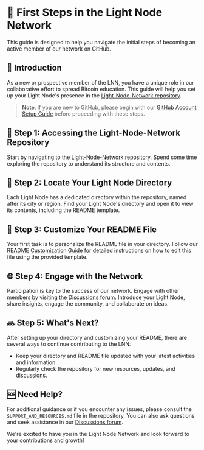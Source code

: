 # 🚀 First Steps in the Light Node Network

This guide is designed to help you navigate the initial steps of becoming an active member of our network on GitHub.

## 📌 Introduction

As a new or prospective member of the LNN, you have a unique role in our collaborative effort to spread Bitcoin education. This guide will help you set up your Light Node's presence in the [Light-Node-Network repository](https://github.com/MyFirstBitcoin/Light-Node-Network).

> **Note**: If you are new to GitHub, please begin with our [GitHub Account Setup Guide](https://github.com/MyFirstBitcoin/Light-Node-Network/blob/main/GITHUB_ACCOUNT_SETUP.md) before proceeding with these steps.

## 🔗 Step 1: Accessing the Light-Node-Network Repository

Start by navigating to the [Light-Node-Network repository](https://github.com/MyFirstBitcoin/Light-Node-Network). Spend some time exploring the repository to understand its structure and contents.

## 📂 Step 2: Locate Your Light Node Directory

Each Light Node has a dedicated directory within the repository, named after its city or region. Find your Light Node's directory and open it to view its contents, including the README template.

## 📝 Step 3: Customize Your README File

Your first task is to personalize the README file in your directory. Follow our [README Customization Guide](https://github.com/MyFirstBitcoin/Light-Node-Network/blob/main/README_CUSTOMIZATION_GUIDE.md) for detailed instructions on how to edit this file using the provided template.

## 🌐 Step 4: Engage with the Network

Participation is key to the success of our network. Engage with other members by visiting the [Discussions forum](https://github.com/orgs/MyFirstBitcoin/discussions). Introduce your Light Node, share insights, engage the community, and collaborate on ideas.

## 🔜 Step 5: What's Next?

After setting up your directory and customizing your README, there are several ways to continue contributing to the LNN:
- Keep your directory and README file updated with your latest activities and information.
- Regularly check the repository for new resources, updates, and discussions.

## 🆘 Need Help?

For additional guidance or if you encounter any issues, please consult the `SUPPORT_AND_RESOURCES.md` file in the repository. You can also ask questions and seek assistance in our [Discussions forum](https://github.com/orgs/MyFirstBitcoin/discussions).

We're excited to have you in the Light Node Network and look forward to your contributions and growth!
